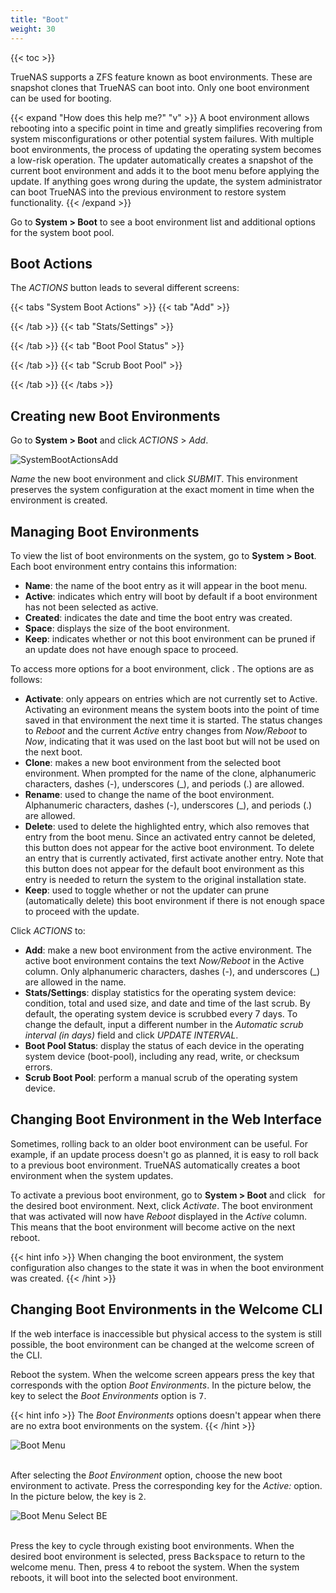 ```yaml
---
title: "Boot"
weight: 30
---
```


{{< toc >}}

TrueNAS supports a ZFS feature known as boot environments.
These are snapshot clones that TrueNAS can boot into.
Only one boot environment can be used for booting.

{{< expand "How does this help me?" "v" >}}
A boot environment allows rebooting into a specific point in time and greatly simplifies recovering from system misconfigurations or other potential system failures.
With multiple boot environments, the process of updating the operating system becomes a low-risk operation.
The updater automatically creates a snapshot of the current boot environment and adds it to the boot menu before applying the update.
If anything goes wrong during the update, the system administrator can boot TrueNAS into the previous environment to restore system functionality.
{{< /expand >}}

Go to **System > Boot** to see a boot environment list and additional options for the system boot pool.

## Boot Actions

The *ACTIONS* button leads to several different screens:

{{< tabs "System Boot Actions" >}}
{{< tab "Add" >}}

{{< /tab >}}
{{< tab "Stats/Settings" >}}

{{< /tab >}}
{{< tab "Boot Pool Status" >}}

{{< /tab >}}
{{< tab "Scrub Boot Pool" >}}

{{< /tab >}}
{{< /tabs >}}


## Creating new Boot Environments

Go to **System > Boot** and click *ACTIONS* > *Add*.

![SystemBootActionsAdd](/images/CORE/12.0/SystemBootActionsAdd.png "Creating a new Boot Environment")

*Name* the new boot environment and click *SUBMIT*.
This environment preserves the system configuration at the exact moment in time when the environment is created.

## Managing Boot Environments

To view the list of boot environments on the system, go to **System > Boot**.
Each boot environment entry contains this information:

- **Name**: the name of the boot entry as it will appear in the boot menu.
- **Active**: indicates which entry will boot by default if a boot environment
  has not been selected as active.
- **Created**: indicates the date and time the boot entry was created.
- **Space**: displays the size of the boot environment.
- **Keep**: indicates whether or not this boot environment can be pruned if an
  update does not have enough space to proceed.

To access more options for a boot environment, click  <i class="fas fa-ellipsis-v" aria-hidden="true" title="Options"></i>.
The options are as follows:

- **Activate**: only appears on entries which are not currently set to Active.
  Activating an evironment means the system boots into the point of time saved in that environment the next time it is started. The status
  changes to *Reboot* and the current *Active* entry changes from *Now/Reboot* to *Now*, indicating that it was used on the last boot but will not be used on the next boot.
- **Clone**: makes a new boot environment from the selected boot environment.
  When prompted for the name of the clone, alphanumeric characters, dashes (-), underscores (_), and periods (.) are allowed.
- **Rename**: used to change the name of the boot environment. Alphanumeric characters, dashes (-), underscores (_), and periods (.) are allowed.
- **Delete**: used to delete the highlighted entry, which also removes that entry from the boot menu.
  Since an activated entry cannot be deleted, this button does not appear for the active boot environment.
  To delete an entry that is currently activated, first activate another entry.
  Note that this button does not appear for the default boot environment as this entry is
  needed to return the system to the original installation state.
- **Keep**: used to toggle whether or not the updater can prune (automatically delete) this boot environment if there is not enough space to proceed with the update.

Click *ACTIONS* to:

- **Add**: make a new boot environment from the active environment.
  The active boot environment contains the text *Now/Reboot* in the Active column.
  Only alphanumeric characters, dashes (-), and underscores (_) are allowed in the name.
- **Stats/Settings**: display statistics for the operating system device: condition, total and used size, and date and time of the last scrub.
  By default, the operating system device is scrubbed every 7 days.
  To change the default, input a different number in the *Automatic scrub interval (in days)* field and click *UPDATE INTERVAL*.
- **Boot Pool Status**: display the status of each device in the operating system device (boot-pool), including any read, write, or checksum errors.
- **Scrub Boot Pool**: perform a manual scrub of the operating system device.

## Changing Boot Environment in the Web Interface

Sometimes, rolling back to an older boot environment can be useful. For example, if an update process doesn't go as planned, it is easy to roll back to a previous boot environment. TrueNAS automatically creates a boot environment when the system updates.

To activate a previous boot environment, go to **System > Boot** and click <i class="fas fa-ellipsis-v" aria-hidden="true" title="Options"></i>&nbsp; for the desired boot environment. Next, click *Activate*. The boot environment that was activated will now have *Reboot* displayed in the *Active* column. This means that the boot environment will become active on the next reboot. 

{{< hint info >}}
When changing the boot environment, the system configuration also changes to the state it was in when the boot environment was created.
{{< /hint >}}

## Changing Boot Environments in the Welcome CLI

If the web interface is inaccessible but physical access to the system is still possible, the boot environment can be changed at the welcome screen of the CLI.

Reboot the system. When the welcome screen appears press the key that corresponds with the option *Boot Environments*. In the picture below, the key to select the *Boot Environments* option is <kbd>7</kbd>.

{{< hint info >}}
The *Boot Environments* options doesn't appear when there are no extra boot environments on the system.
{{< /hint >}}

![Boot Menu](/images/CORE/12.0/BootMenu.png "Boot Menu")
<br><br>

After selecting the *Boot Environment* option, choose the new boot environment to activate. Press the corresponding key for the *Active:* option. In the picture below, the key is <kbd>2</kbd>. 

![Boot Menu Select BE](/images/CORE/12.0/BootMenuSelectBE.png "Boot Menu Select BE")
<br><br>

Press the key to cycle through existing boot environments. When the desired boot environment is selected, press <kbd>Backspace</kbd> to return to the welcome menu. Then, press <kbd>4</kbd> to reboot the system. When the system reboots, it will boot into the selected boot environment.

